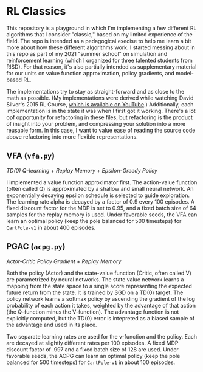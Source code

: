 # RL Classics

This repository is a playground in which I'm implementing a few different RL algorithms that I consider "classic," based on my limited experience of the field. The repo is intended as a pedagogical execise to help me learn a bit more about how these different algorithms work. I started messing about in this repo as part of my 2021 "summer school" on simulation and reinforcement learning (which I organized for three talented students from RISD). For that reason, it's also partially intended as supplementary material for our units on value function approximation, policy gradients, and model-based RL.

The implementations try to stay as straight-forward and as close to the math as possible. (My implementations were derived while watching David Silver's 2015 RL Course, [which is available on YouTube](https://www.youtube.com/watch?v=2pWv7GOvuf0&list=PLqYmG7hTraZBiG_XpjnPrSNw-1XQaM_gB).) Additionally, each implementation is in the state it was when I first got it working. There's a lot opf opportunity for refactoring in these files, but refactoring is the product of insight into your problem, and compressing your solution into a more reusable form. In this case, I want to value ease of reading the source code above refactoring into more flexible representations.

## VFA (`vfa.py`)

*TD(0) Q-learning + Replay Memory + Epsilon-Greedy Policy*

I implemented a value function approximator first. The action-value function (often called Q) is approximated by a shallow and small neural network. An exponentially decaying epsilon schedule is selected to guide exploration. The learning rate alpha is decayed by a factor of 0.9 every 100 episodes. A fixed discount factor for the MDP is set to 0.95, and a fixed batch size of 64 samples for the replay memory is used. Under favorable seeds, the VFA can learn an optimal policy (keep the pole balanced for 500 timesteps) for `CartPole-v1` in about 400 episodes.


## PGAC (`acpg.py`)

*Actor-Critic Policy Gradient + Replay Memory*

Both the policy (Actor) and the state-value function (Critic, often called V) are parametrized by neural networks. The state value network learns a mapping from the state space to a single score representing the expected future return from the state. It is trained by SGD on a TD(0) target. The policy network learns a softmax policy by ascending the gradient of the log probability of each action it takes, weighted by the advantage of that action (the Q-function minus the V-function). The advantage function is not explicitly computed, but the TD(0) error is intepreted as a biased sample of the advantage and used in its place.


Two separate learning rates are used for the v-function and the policy. Each are decayed at slightly different rates per 100 episodes. A fixed MDP discount factor of .997 and a fixed batch size of 128 are used. Under favorable seeds, the ACPG can learn an optimal policy (keep the pole balanced for 500 timesteps) for `CartPole-v1` in about 100 episodes.
